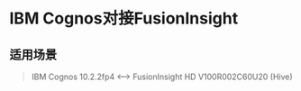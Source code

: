 # IBM Cognos对接FusionInsight

## 适用场景

> IBM Cognos 10.2.2fp4 <--> FusionInsight HD V100R002C60U20 (Hive)
